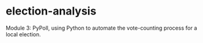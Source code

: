 # election-analysis
Module 3: PyPoll, using Python to automate the vote-counting process for a local election.
